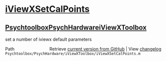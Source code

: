 # [iViewXSetCalPoints](iViewXSetCalPoints)
## [Psychtoolbox](Psychtoolbox)[PsychHardware](PsychHardware)[iViewXToolbox](iViewXToolbox)

set a number of iviewx default parameters  




<div class="code_header" style="text-align:right;">
  <span style="float:left;">Path&nbsp;&nbsp;</span> <span class="counter">Retrieve <a href=
  "https://raw.github.com/Psychtoolbox-3/Psychtoolbox-3/beta/Psychtoolbox/PsychHardware/iViewXToolbox/iViewXSetCalPoints.m">current version from GitHub</a> | View <a href=
  "https://github.com/Psychtoolbox-3/Psychtoolbox-3/commits/beta/Psychtoolbox/PsychHardware/iViewXToolbox/iViewXSetCalPoints.m">changelog</a></span>
</div>
<div class="code">
  <code>Psychtoolbox/PsychHardware/iViewXToolbox/iViewXSetCalPoints.m</code>
</div>

